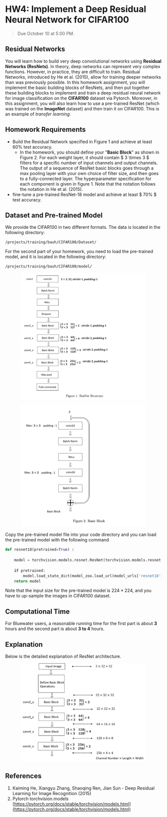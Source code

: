 # HW4: Implement a Deep Residual Neural Network for CIFAR100

> Due October 10 at 5:00 PM.


## Residual Networks

You will learn how to build very deep convolutional networks using **Residual Networks (ResNets)**. In theory, deep networks can represent very complex functions. However, in practice, they are difficult to train. Residual Networks, introduced by He et al. (2015), allow for training deeper networks than was previously possible. In this homework assignment, you will implement the basic building blocks of ResNets, and then put together these building blocks to implement and train a deep residual neural network for image classification on the **CIFAR100** dataset via Pytorch. Moreover, in this assignment, you will also learn how to use a pre-trained ResNet (which was trained on the **ImageNet** dataset) and then train it on CIFAR100. This is an example of *transfer learning*.


## Homework Requirements

- Build the Residual Network specified in Figure 1 and achieve at least $60\%$ test accuracy.
    - In the homework, you should define your "**Basic Block**" as shown in Figure 2. For each weight layer, it should contain $ 3 \times 3 $ filters for a specific number of input channels and output channels. The output of a sequence of ResNet basic blocks goes through a max pooling layer with your own choice of filter size, and then goes to a fully-connected layer. The hyperparameter specification for each component is given in figure 1. Note that the notation follows the notation in He et al. (2015).
- fine-tune a pre-trained ResNet-18 model and achieve at least $ 70\% $ test accuracy.



## Dataset and Pre-trained Model

We provide the CIFAR100 in two different formats. The data is located in the following directory:

```
/projects/training/bauh/CIFAR100/Dataset/
```

For the second part of your homework, you need to load the pre-trained model, and it is located in the following directory:

```
/projects/training/bauh/CIFAR100/model/
```

<p align="center">
    <img src="fig/fig1.png" width="80%">
</p>


<p align="center">
    <img src="fig/fig2.png" width="80%">
</p>

Copy the pre-trained model file into your code directory and you can load the pre-trained model with the following command


```python
def resnet18(pretrained=True) :

    model = torchvision.models.resnet.ResNet(torchvision.models.resnet.BasicBlock, [2,2,2,2])
    
    if pretrained:
        model.load_state_dict(model_zoo.load_url(model_urls['resnet18'], model_dir = './'))
    return model
```


Note that the input size for the pre-trained model is $224 \times 224$, and you have to up-sample the images in CIFAR100 dataset.



## Computational Time

For Bluewater users, a reasonable running time for the first part is about **3** hours and the second part is about **3 to 4** hours.


## Explanation

Below is the detailed explanation of ResNet architecture.

<p align="center">
    <img src="fig/explain.png" width="80%">
</p>


## References

1. Kaiming He, Xiangyu Zhang, Shaoqing Ren, Jian Sun - Deep Residual Learning for Image Recognition (2015)
2. Pytorch torchvision.models [https://pytorch.org/docs/stable/torchvision/models.html](https://pytorch.org/docs/stable/torchvision/models.html)

